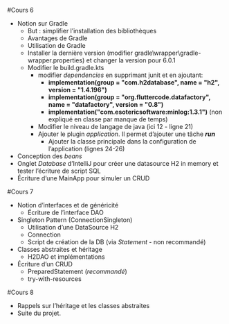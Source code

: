 #Cours 6
- Notion sur Gradle
    - But : simplifier l’installation des bibliothèques
    - Avantages de Gradle
    - Utilisation de Gradle
    - Installer la dernière version (modifier gradle\wrapper\gradle-wrapper.properties) et changer la version pour 6.0.1
    - Modifier le build.gradle.kts
        - modifier *dependencies* en supprimant junit et en ajoutant:
            - **implementation(group = "com.h2database", name = "h2", version = "1.4.196")**
            - **implementation(group = "org.fluttercode.datafactory", name = "datafactory", version = "0.8")**
            - **implementation("com.esotericsoftware:minlog:1.3.1")** (non expliqué en classe par manque de temps)
        - Modifier le niveau de langage de java (ici 12 - ligne 21)
        - Ajouter le plugin *application*. Il permet d’ajouter une tâche ***run***
            - Ajouter la classe principale dans la configuration de l’application (lignes 24-26)
- Conception des *beans*
- Onglet *Database* d’IntelliJ pour créer une datasource H2 in memory et tester l’écriture de script SQL
- Écriture d’une MainApp pour simuler un CRUD

#Cours 7
- Notion d’interfaces et de généricité
    - Écriture de l’interface DAO
- Singleton Pattern (ConnectionSingleton)
    - Utilisation d’une DataSource H2
    - Connection
    - Script de création de la DB (via *Statement* - non recommandé)
- Classes abstraites et héritage
    - H2DAO et implémentations
- Écriture d’un CRUD
    - PreparedStatement (*recommandé*)
    - try-with-resources

#Cours 8
- Rappels sur l’héritage et les classes abstraites
- Suite du projet.